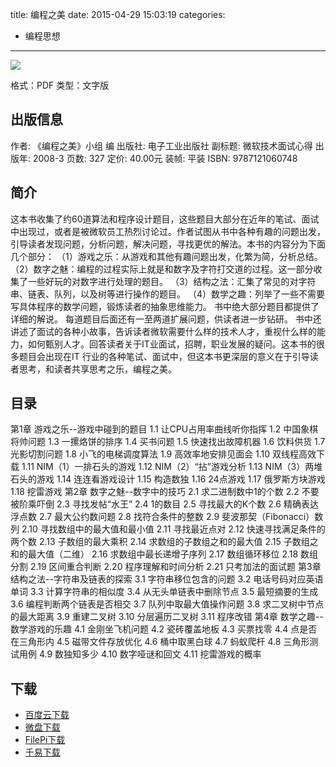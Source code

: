 title: 编程之美
date: 2015-04-29 15:03:19
categories:
  - 编程思想
---

![](http://img5.douban.com/lpic/s9233126.jpg)

格式：PDF
类型：文字版

<!--more-->

## 出版信息 ##

作者: 《编程之美》小组 编 
出版社: 电子工业出版社
副标题: 微软技术面试心得
出版年: 2008-3
页数: 327
定价: 40.00元
装帧: 平装
ISBN: 9787121060748

## 简介 ##

这本书收集了约60道算法和程序设计题目，这些题目大部分在近年的笔试、面试中出现过，或者是被微软员工热烈讨论过。作者试图从书中各种有趣的问题出发，引导读者发现问题，分析问题，解决问题，寻找更优的解法。本书的内容分为下面几个部分：
（1）游戏之乐：从游戏和其他有趣问题出发，化繁为简，分析总结。
（2）数字之魅：编程的过程实际上就是和数字及字符打交道的过程。这一部分收集了一些好玩的对数字进行处理的题目。
（3）结构之法：汇集了常见的对字符串、链表、队列，以及树等进行操作的题目。
（4）数学之趣：列举了一些不需要写具体程序的数学问题，锻炼读者的抽象思维能力。
书中绝大部分题目都提供了详细的解说。 每道题目后面还有一至两道扩展问题，供读者进一步钻研。
书中还讲述了面试的各种小故事，告诉读者微软需要什么样的技术人才，重视什么样的能力，如何甄别人才。回答读者关于IT业面试，招聘，职业发展的疑问。这本书的很多题目会出现在IT 行业的各种笔试、面试中，但这本书更深层的意义在于引导读者思考，和读者共享思考之乐，编程之美。

## 目录 ##

第1章 游戏之乐--游戏中碰到的题目
1.1 让CPU占用率曲线听你指挥
1.2 中国象棋将帅问题
1.3 一摞烙饼的排序
1.4 买书问题
1.5 快速找出故障机器
1.6 饮料供货
1.7 光影切割问题
1.8 小飞的电梯调度算法
1.9 高效率地安排见面会
1.10 双线程高效下载
1.11 NIM（1）一排石头的游戏
1.12 NIM（2）“拈”游戏分析
1.13 NIM（3）两堆石头的游戏
1.14 连连看游戏设计
1.15 构造数独
1.16 24点游戏
1.17 俄罗斯方块游戏
1.18 挖雷游戏
第2章 数字之魅--数字中的技巧
2.1 求二进制数中1的个数
2.2 不要被阶乘吓倒
2.3 寻找发帖“水王”
2.4 1的数目
2.5 寻找最大的K个数
2.6 精确表达浮点数
2.7 最大公约数问题
2.8 找符合条件的整数
2.9 斐波那契（Fibonacci）数列
2.10 寻找数组中的最大值和最小值
2.11 寻找最近点对
2.12 快速寻找满足条件的两个数
2.13 子数组的最大乘积
2.14 求数组的子数组之和的最大值
2.15 子数组之和的最大值（二维）
2.16 求数组中最长递增子序列
2.17 数组循环移位
2.18 数组分割
2.19 区间重合判断
2.20 程序理解和时间分析
2.21 只考加法的面试题
第3章 结构之法--字符串及链表的探索
3.1 字符串移位包含的问题
3.2 电话号码对应英语单词
3.3 计算字符串的相似度
3.4 从无头单链表中删除节点
3.5 最短摘要的生成
3.6 编程判断两个链表是否相交
3.7 队列中取最大值操作问题
3.8 求二叉树中节点的最大距离
3.9 重建二叉树
3.10 分层遍历二叉树
3.11 程序改错
第4章 数学之趣--数学游戏的乐趣
4.1 金刚坐飞机问题
4.2 瓷砖覆盖地板
4.3 买票找零
4.4 点是否在三角形内
4.5 磁带文件存放优化
4.6 桶中取黑白球
4.7 蚂蚁爬杆
4.8 三角形测试用例
4.9 数独知多少
4.10 数字哑谜和回文
4.11 挖雷游戏的概率

## 下载 ##

* [百度云下载](http://pan.baidu.com/s/1sjrGLzB)
* [微盘下载](http://vdisk.weibo.com/s/aADaW4YREZybE)
* [FilePi下载](http://filepi.com/i/lj5VrNs)
* [千易下载](http://1000eb.com/1hwfd)
